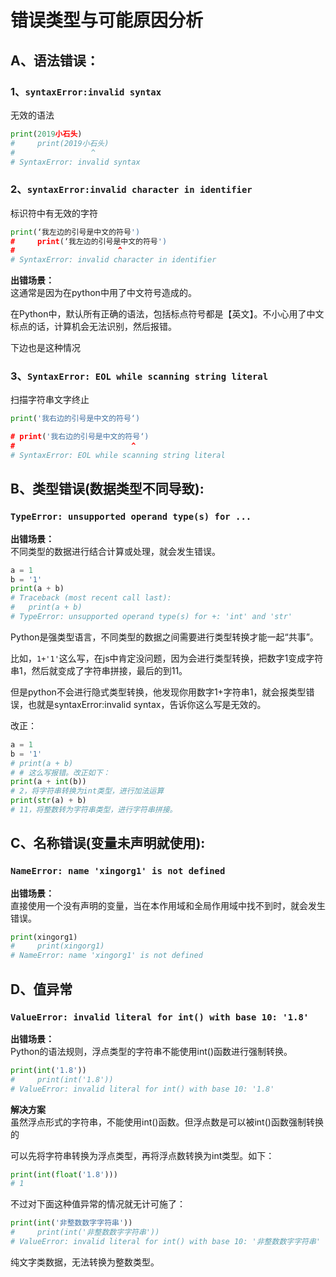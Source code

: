 
# 错误类型与可能原因分析
## A、语法错误：
### 1、```syntaxError:invalid syntax```   
无效的语法
```py
print(2019小石头)
#     print(2019小石头)
#                 ^
# SyntaxError: invalid syntax
```
### 2、```syntaxError:invalid character in identifier```  
标识符中有无效的字符
  
```py
print(‘我左边的引号是中文的符号')
#     print(‘我左边的引号是中文的符号')
#                       ^
# SyntaxError: invalid character in identifier
```
**出错场景：**  
这通常是因为在python中用了中文符号造成的。

在Python中，默认所有正确的语法，包括标点符号都是【英文】。不小心用了中文标点的话，计算机会无法识别，然后报错。

下边也是这种情况

### 3、```SyntaxError: EOL while scanning string literal```
扫描字符串文字终止
```py
print('我右边的引号是中文的符号‘)

# print('我右边的引号是中文的符号‘)
#                          ^
# SyntaxError: EOL while scanning string literal
```

## B、类型错误(数据类型不同导致): 
### ```TypeError: unsupported operand type(s) for ...```

**出错场景：**  
不同类型的数据进行结合计算或处理，就会发生错误。
```py
a = 1
b = '1'
print(a + b)
# Traceback (most recent call last):
#   print(a + b)
# TypeError: unsupported operand type(s) for +: 'int' and 'str'
```

Python是强类型语言，不同类型的数据之间需要进行类型转换才能一起“共事”。

比如，```1+'1'```这么写，在js中肯定没问题，因为会进行类型转换，把数字1变成字符串1，然后就变成了字符串拼接，最后的到11。

但是python不会进行隐式类型转换，他发现你用数字1+字符串1，就会报类型错误，也就是syntaxError:invalid syntax，告诉你这么写是无效的。

改正：
```py
a = 1
b = '1'
# print(a + b) 
# # 这么写报错。改正如下：
print(a + int(b)) 
# 2，将字符串转换为int类型，进行加法运算
print(str(a) + b) 
# 11，将整数转为字符串类型，进行字符串拼接。
```


## C、名称错误(变量未声明就使用): 
### ```NameError: name 'xingorg1' is not defined```

**出错场景：**  
直接使用一个没有声明的变量，当在本作用域和全局作用域中找不到时，就会发生错误。
```py
print(xingorg1)
#     print(xingorg1)
# NameError: name 'xingorg1' is not defined
```

## D、值异常
### ```ValueError: invalid literal for int() with base 10: '1.8'```

**出错场景：**  
Python的语法规则，浮点类型的字符串不能使用int()函数进行强制转换。

```py
print(int('1.8'))
#     print(int('1.8'))
# ValueError: invalid literal for int() with base 10: '1.8'
```
**解决方案**  
虽然浮点形式的字符串，不能使用int()函数。但浮点数是可以被int()函数强制转换的

可以先将字符串转换为浮点类型，再将浮点数转换为int类型。如下：

```py
print(int(float('1.8')))
# 1
```

不过对下面这种值异常的情况就无计可施了：
```py
print(int('非整数数字字符串'))
#     print(int('非整数数字字符串'))
# ValueError: invalid literal for int() with base 10: '非整数数字字符串'
```
纯文字类数据，无法转换为整数类型。
<Vssue title="Python 错误类型与引起原因分析" />
